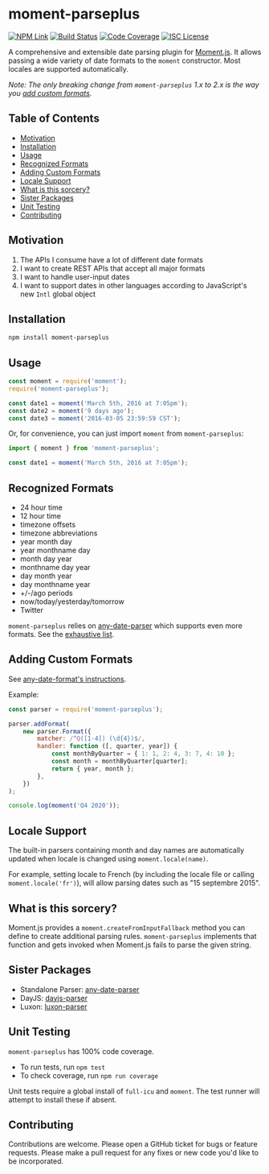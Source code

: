# moment-parseplus

[![NPM Link](https://img.shields.io/npm/v/moment-parseplus?v=2.0.0)](https://npm.com/package/moment-parseplus)
[![Build Status](https://ci.appveyor.com/api/projects/status/github/kensnyder/moment-parseplus?branch=master&svg=true&v=2.0.0)](https://ci.appveyor.com/project/kensnyder/moment-parseplus)
[![Code Coverage](https://codecov.io/gh/kensnyder/moment-parseplus/branch/master/graph/badge.svg?v=2.0.0)](https://codecov.io/gh/kensnyder/moment-parseplus)
[![ISC License](https://img.shields.io/npm/l/moment-parseplus.svg?v=2.0.0)](https://opensource.org/licenses/ISC)

A comprehensive and extensible date parsing plugin for
[Moment.js](http://momentjs.com). It allows passing a wide variety of date
formats to the `moment` constructor. Most locales are supported automatically.

_Note: The only breaking change from `moment-parseplus` 1.x to 2.x is the way
you [add custom formats](#adding-custom-formats)._

## Table of Contents

- [Motivation](#motivation)
- [Installation](#installation)
- [Usage](#usage)
- [Recognized Formats](#recognized-formats)
- [Adding Custom Formats](#adding-custom-formats)
- [Locale Support](#locale-support)
- [What is this sorcery?](#what-is-this-sorcery)
- [Sister Packages](#sister-packages)
- [Unit Testing](#unit-testing)
- [Contributing](#contributing)

## Motivation

1. The APIs I consume have a lot of different date formats
1. I want to create REST APIs that accept all major formats
1. I want to handle user-input dates
1. I want to support dates in other languages according to JavaScript's new
   `Intl` global object

## Installation

```bash
npm install moment-parseplus
```

## Usage

```js
const moment = require('moment');
require('moment-parseplus');

const date1 = moment('March 5th, 2016 at 7:05pm');
const date2 = moment('9 days ago');
const date3 = moment('2016-03-05 23:59:59 CST');
```

Or, for convenience, you can just import `moment` from `moment-parseplus`:

```js
import { moment } from 'moment-parseplus';

const date1 = moment('March 5th, 2016 at 7:05pm');
```

## Recognized Formats

- 24 hour time
- 12 hour time
- timezone offsets
- timezone abbreviations
- year month day
- year monthname day
- month day year
- monthname day year
- day month year
- day monthname year
- +/-/ago periods
- now/today/yesterday/tomorrow
- Twitter

`moment-parseplus` relies on
[any-date-parser](https://www.npmjs.com/package/any-date-parser) which supports
even more formats. See the
[exhaustive list](https://www.npmjs.com/package/any-date-parser#exhaustive-list-of-date-formats).

## Adding Custom Formats

See
[any-date-format's instructions](https://www.npmjs.com/package/any-date-parser#adding-custom-formats).

Example:

```js
const parser = require('moment-parseplus');

parser.addFormat(
	new parser.Format({
		matcher: /^Q([1-4]) (\d{4})$/,
		handler: function ([, quarter, year]) {
			const monthByQuarter = { 1: 1, 2: 4, 3: 7, 4: 10 };
			const month = monthByQuarter[quarter];
			return { year, month };
		},
	})
);

console.log(moment('Q4 2020'));
```

## Locale Support

The built-in parsers containing month and day names are automatically updated
when locale is changed using `moment.locale(name)`.

For example, setting locale to French (by including the locale file or calling
`moment.locale('fr')`), will allow parsing dates such as "15 septembre 2015".

## What is this sorcery?

Moment.js provides a `moment.createFromInputFallback` method you can define to
create additional parsing rules. `moment-parseplus` implements that function and
gets invoked when Moment.js fails to parse the given string.

## Sister Packages

- Standalone Parser:
  [any-date-parser](http://npmjs.com/packages/any-date-parser)
- DayJS: [dayjs-parser](http://npmjs.com/package/dayjs-parser)
- Luxon: [luxon-parser](http://npmjs.com/package/luxon-parser)

## Unit Testing

`moment-parseplus` has 100% code coverage.

- To run tests, run `npm test`
- To check coverage, run `npm run coverage`

Unit tests require a global install of `full-icu` and `moment`. The test runner
will attempt to install these if absent.

## Contributing

Contributions are welcome. Please open a GitHub ticket for bugs or feature
requests. Please make a pull request for any fixes or new code you'd like to be
incorporated.
